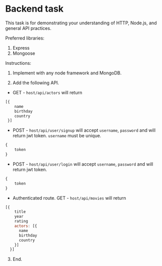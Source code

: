 # Backend task

This task is for demonstrating your understanding of HTTP, Node.js, and general API practices.

Preferred libraries:
  1. Express
  2. Mongoose

Instructions:

1. Implement with any node framework and MongoDB.

2. Add the following API.

*  GET - `host/api/actors` will return

```js
[{
    name
    birthday
    country
 }]
```

* POST - `host/api/user/signup` will accept `username`, `password` and will return jwt token. `username` must be unique.

```js
{
    token
}
```

* POST - `host/api/user/login` will accept `username`, `password` and will return jwt token.

```js
{
    token
}
```

 * Authenticated route. GET - `host/api/movies` will return

```js
[{
    title
    year
    rating
    actors: [{
      name
      birthday
      country
    }]
  }]
```
3. End.
